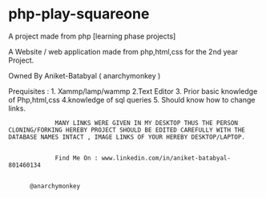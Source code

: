# php-play-squareone
A project made from php [learning phase projects]

A Website / web application made from php,html,css for the 2nd year Project.
   
   Owned By                   Aniket-Batabyal ( anarchymonkey )
   
   Prequisites : 1. Xammp/lamp/wammp
                 2.Text Editor
                 3. Prior basic knowledge of Php,html,css
                 4.knowledge of sql queries
                 5. Should know how to change links.
                 
                 MANY LINKS WERE GIVEN IN MY DESKTOP THUS THE PERSON CLONING/FORKING HEREBY PROJECT SHOULD BE EDITED CAREFULLY WITH THE DATABASE NAMES INTACT , IMAGE LINKS OF YOUR HEREBY DESKTOP/LAPTOP.
                 
                 
                 Find Me On : www.linkedin.com/in/aniket-batabyal-801460134
                 
                 
          @anarchymonkey
                 
                 
